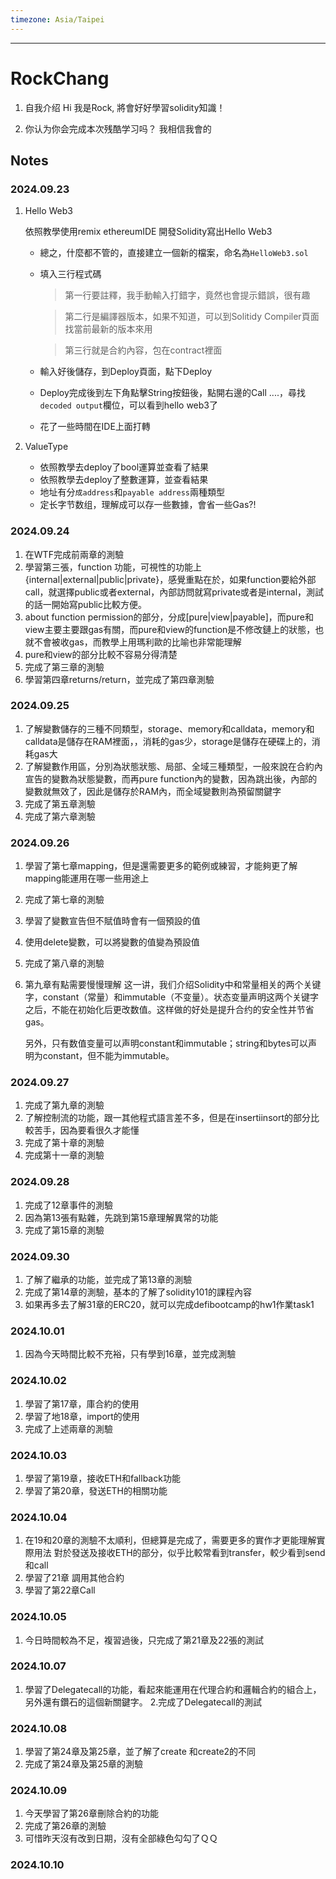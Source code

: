 ```yaml
---
timezone: Asia/Taipei
---
```

---

# RockChang

1. 自我介绍
    Hi 我是Rock, 將會好好學習solidity知識！

3. 你认为你会完成本次残酷学习吗？
   我相信我會的
   
## Notes

<!-- Content_START -->

### 2024.09.23
1. Hello Web3

    依照教學使用remix ethereumIDE 開發Solidity寫出Hello Web3

    - 總之，什麼都不管的，直接建立一個新的檔案，命名為`HelloWeb3.sol`
    - 填入三行程式碼
        > 第一行要註釋，我手動輸入打錯字，竟然也會提示錯誤，很有趣
        
        > 第二行是編譯器版本，如果不知道，可以到Solitidy Compiler頁面找當前最新的版本來用

        > 第三行就是合約內容，包在contract裡面
    
    - 輸入好後儲存，到Deploy頁面，點下Deploy
    - Deploy完成後到左下角點擊String按鈕後，點開右邊的Call ....，尋找`decoded output`欄位，可以看到hello web3了
    -  花了一些時間在IDE上面打轉


2. ValueType
    - 依照教學去deploy了bool運算並查看了結果
    - 依照教學去deploy了整數運算，並查看結果
    - 地址有分`成address`和`payable address`兩種類型
    - 定长字节数组，理解成可以存一些數據，會省一些Gas?!
    

### 2024.09.24        
1. 在WTF完成前兩章的測驗
2. 學習第三張，function 功能，可視性的功能上{internal|external|public|private}，感覺重點在於，如果function要給外部call，就選擇public或者external，內部訪問就寫private或者是internal，測試的話一開始寫public比較方便。
3. about function permission的部分，分成[pure|view|payable]，而pure和view主要主要跟gas有關，而pure和view的function是不修改鏈上的狀態，也就不會被收gas，而教學上用瑪利歐的比喻也非常能理解
4. pure和view的部分比較不容易分得清楚
5. 完成了第三章的測驗
6. 學習第四章returns/return，並完成了第四章測驗


### 2024.09.25
1. 了解變數儲存的三種不同類型，storage、memory和calldata，memory和calldata是儲存在RAM裡面，，消耗的gas少，storage是儲存在硬碟上的，消耗gas大
2. 了解變數作用區，分別為狀態狀態、局部、全域三種類型，一般來說在合約內宣告的變數為狀態變數，而再pure function內的變數，因為跳出後，內部的變數就無效了，因此是儲存於RAM內，而全域變數則為預留關鍵字
3. 完成了第五章測驗
4. 完成了第六章測驗

### 2024.09.26
1. 學習了第七章mapping，但是還需要更多的範例或練習，才能夠更了解mapping能運用在哪一些用途上
2. 完成了第七章的測驗
3. 學習了變數宣告但不賦值時會有一個預設的值
4. 使用delete變數，可以將變數的值變為預設值
5. 完成了第八章的測驗
6. 第九章有點需要慢慢理解
    这一讲，我们介绍Solidity中和常量相关的两个关键字，constant（常量）和immutable（不变量）。状态变量声明这两个关键字之后，不能在初始化后更改数值。这样做的好处是提升合约的安全性并节省gas。

    另外，只有数值变量可以声明constant和immutable；string和bytes可以声明为constant，但不能为immutable。


### 2024.09.27
1. 完成了第九章的測驗
2. 了解控制流的功能，跟一其他程式語言差不多，但是在insertiinsort的部分比較苦手，因為要看很久才能懂
3. 完成了第十章的測驗
4. 完成第十一章的測驗


### 2024.09.28
1. 完成了12章事件的測驗
2. 因為第13張有點雜，先跳到第15章理解異常的功能
3. 完成了第15章的測驗


### 2024.09.30
1. 了解了繼承的功能，並完成了第13章的測驗
2. 完成了第14章的測驗，基本的了解了solidity101的課程內容
3. 如果再多去了解31章的ERC20，就可以完成defibootcamp的hw1作業task1

### 2024.10.01
1. 因為今天時間比較不充裕，只有學到16章，並完成測驗

### 2024.10.02
1. 學習了第17章，庫合約的使用
2. 學習了地18章，import的使用
3. 完成了上述兩章的測驗

### 2024.10.03
1. 學習了第19章，接收ETH和fallback功能
2. 學習了第20章，發送ETH的相關功能

### 2024.10.04
1. 在19和20章的測驗不太順利，但總算是完成了，需要更多的實作才更能理解實際用法
    對於發送及接收ETH的部分，似乎比較常看到transfer，較少看到send和call
2. 學習了21章 調用其他合約
3. 學習了第22章Call

### 2024.10.05
1. 今日時間較為不足，複習過後，只完成了第21章及22張的測試

### 2024.10.07
1. 學習了Delegatecall的功能，看起來能運用在代理合約和邏輯合約的組合上，另外還有鑽石的這個新關鍵字。
2.完成了Delegatecall的測試

### 2024.10.08
1. 學習了第24章及第25章，並了解了create 和create2的不同
2. 完成了第24章及第25章的測驗

### 2024.10.09
1. 今天學習了第26章刪除合約的功能
2. 完成了第26章的測驗
3. 可惜昨天沒有改到日期，沒有全部綠色勾勾了ＱＱ

### 2024.10.10
<!-- Content_END -->
